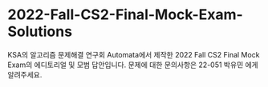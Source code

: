 # 2022-Fall-CS2-Final-Mock-Exam-Solutions

KSA의 알고리즘 문제해결 연구회 Automata에서 제작한 2022 Fall CS2 Final Mock Exam의 에디토리얼 및 모범 답안입니다.
문제에 대한 문의사항은 22-051 박유민 에게 알려주세요.
